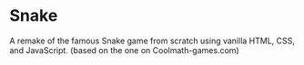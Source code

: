 # Snake
A remake of the famous Snake game from scratch using vanilla HTML, CSS, and JavaScript. (based on the one on Coolmath-games.com)
